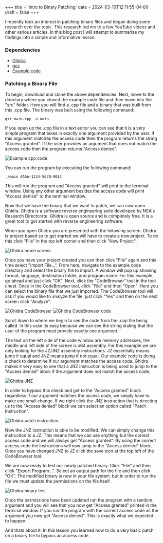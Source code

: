 +++
title = 'Intro to Binary Patching'
date = 2024-03-10T12:11:55-04:00
draft = false
+++

I recently took an interest in patching binary files and began doing some research over the topic. This research led me to a few YouTube videos and other various articles. In this blog post I will attempt to summarize my findings into a simple and informative lesson.

### Dependencies
* [Ghidra](https://ghidra-sre.org/)
* [gcc](https://gcc.gnu.org/)
* [Example code](https://github.com/JonathanShrek/Intro-Binary-Patching-Example/tree/master)

### Patching a Binary File
To begin, download and clone the above dependencies. Next, move to the directory where you cloned the example code file and then move into the "src" folder. Here you will find a .cpp file and a binary that was built from this .cpp file. The binary was built using the following command:

```g++ main.cpp -o main```

If you open up the .cpp file in a text editor you can see that it is a very simple program that takes in exactly one argument provided by the user. If this argument matches the access code then the program returns the string "Access granted". If the user provides an argument that does not match the access code then the program returns "Access denied".

![Example cpp code](IntroBinaryPatchCode.png)

You can run the program by executing the following command:

```./main AAAA-1234-5678-9012```

This will run the program and "Access granted" will print to the terminal window. Using any other argument besides the access code will print "Access denied" to the terminal window.

Now that we have the binary that we want to patch, we can now open Ghidra. Ghidra is a software reverse engineering suite developed by NSA's Research Directorate. Ghidra is open source and is completely free. It is a great tool to get started with reverse engineering software.

When you open Ghidra you are presented with the following screen. Ghidra is project based so to get started we will have to create a new project. To do this click "File" in the top left corner and then click "New Project". 

![Ghidra home screen](ghidra-home.png)

Once you have your project created you can then click "File" again and this time select "Import File...". From here, navigate to the example code directory and select the binary file to import. A window will pop up showing format, language, destination folder, and program name. For this example, go ahead and just click "OK". Next, click the "CodeBrowser" tool in the tool chest. Once in the CodeBrowser tool, click "File" and then "Open". Here you can select the binary file that we just imported. The CodeBrowser tool will ask if you would like to analyze the file, just click "Yes" and then on the next screen click "Analyze".

![Ghidra CodeBrowser](ghidra_codebrowser.png)
![Ghidra CodeBrowser code](ghidra-code.png)

Scroll down to where we begin to see the code from the .cpp file being called. In this case its easy because we can see the string stating that the user of the program must provide exactly one argument.

The text on the left side of the code window are memory addresses, the middle and left side of the screen is x64 assembly. For this example we are only looking for the JZ/JNZ assembly instructions. JZ essentially means jump if equal and JNZ means jump if not equal. Our example code is doing a check to determine if our argument matches the access code. Ghidra makes it very easy to see that a JNZ instruction is being used to jump to the "Access denied" block if the argument does not match the access code.

![Ghidra JNZ](ghidra-jnz.png)

In order to bypass this check and get to the "Access granted" block regardless if our argument matches the access code, we simply have to make one small change. If we right click the JNZ instruction that is directing us to the "Access denied" block we can select an option called "Patch Instruction".

![Ghidra patch instruction](ghidra-patch.png)

Now the JNZ instruction is able to be modified. We can simply change this instruction to a JZ. This means that we can use anything but the correct access code and we will always get "Access granted". By using the correct access code the instructions will now jump to the "Access denied" block. Once you have changed JNZ to JZ click the save icon at the top left of the CodeBrowser tool.

We are now ready to test our newly patched binary. Click "File" and then click "Export Program...". Select an output path for the file and then click "OK". The modified binary is now in your file system, but in order to run the file we must update the permissions on the file itself.

![Ghidra binary test](ghidra-bin-test.png)

Once the permissions have been updated run the program with a random argument and you will see that you now get "Access granted" printed in the terminal window. If you run the program with the correct access code as the argument you now get "Access denied". This is exactly what we expected to happen.

And thats about it. In this lesson you learned how to do a very basic patch on a binary file to bypass an access code.
